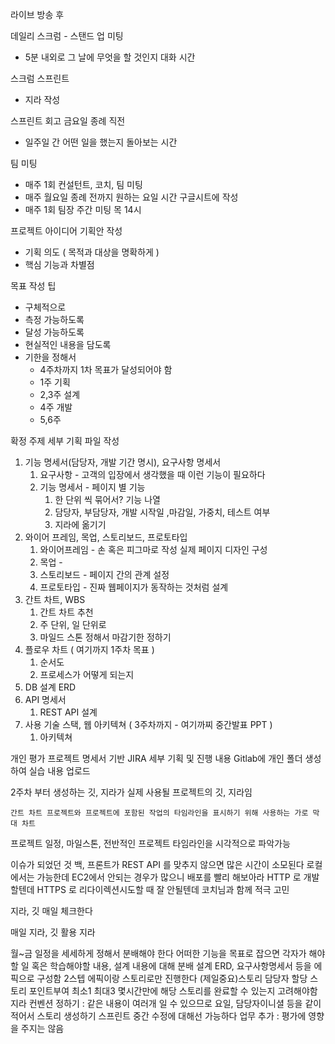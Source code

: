 라이브 방송 후

데일리 스크럼 - 스탠드 업 미팅
- 5분 내외로 그 날에 무엇을 할 것인지 대화 시간

스크럼 스프린트
- 지라 작성

스프린트 회고
금요일 종례 직전 
- 일주일 간 어떤 일을 했는지 돌아보는 시간

팀 미팅
- 매주 1회 컨설턴트, 코치, 팀 미팅
- 매주 월요일 종례 전까지 원하는 요일 시간 구글시트에 작성
- 매주 1회 팀장 주간 미팅 목 14시

프로젝트 아이디어 기획안 작성
- 기획 의도 ( 목적과 대상을 명확하게 )
- 핵심 기능과 차별점

목표 작성 팁
- 구체적으로
- 측정 가능하도록
- 달성 가능하도록
- 현실적인 내용을 담도록
- 기한을 정해서
	- 4주차까지 1차 목표가 달성되어야 함
	- 1주 기획
	- 2,3주 설계
	- 4주 개발
	- 5,6주

확정 주제 세부 기획 파일 작성
1. 기능 명세서(담당자, 개발 기간 명시), 요구사항 명세서
	1. 요구사항 - 고객의 입장에서 생각했을 때 이런 기능이 필요하다
	2. 기능 명세서 - 페이지 별 기능
		1. 한 단위 씩 묶어서? 기능 나열
		2. 담당자, 부담당자, 개발 시작일 ,마감일, 가중치, 테스트 여부
		3. 지라에 옮기기
2. 와이어 프레임, 목업, 스토리보드, 프로토타입
	1. 와이어프레임 - 손 혹은 피그마로 작성 실제 페이지 디자인 구성
	2. 목업 - 
	3. 스토리보드 - 페이지 간의 관계 설정
	4. 프로토타입 - 진짜 웹페이지가 동작하는 것처럼 설계
3. 간트 차트, WBS
	1. 간트 차트 추천
	2. 주 단위, 일 단위로 
	3. 마일드 스톤 정해서 마감기한 정하기
4. 플로우 차트 ( 여기까지 1주차 목표 )
	1. 순서도
	2. 프로세스가 어떻게 되는지
5. DB 설계 ERD
7. API 명세서 
	1. REST API 설계
8. 사용 기술 스택, 웹 아키텍쳐 ( 3주차까지 - 여기까찌 중간발표 PPT )
	1. 아키텍쳐 

개인 평가
프로젝트 명세서 기반
JIRA 세부 기획 및 진행 내용
Gitlab에 개인 폴더 생성하여 실습 내용 업로드

2주차 부터 생성하는 깃, 지라가 실제 사용될 프로젝트의 깃, 지라임

	간트 차트 프로젝트와 프로젝트에 포함된 작업의 타임라인을 표시하기 위해 사용하는 가로 막대 차트

프로젝트 일정, 마일스톤, 전반적인 프로젝트 타임라인을 시각적으로 파악가능

이슈가 되었던 것 
백, 프론트가 REST API 를 맞추지 않으면 많은 시간이 소모된다
로컬에서는 가능한데 EC2에서 안되는 경우가 많으니 배포를 빨리 해보아라
HTTP 로 개발할텐데 HTTPS 로 리다이렉션시도할 때 잘 안될텐데 코치님과 함께 적극 고민

지라, 깃 매일 체크한다

매일 지라, 깃 활용
지라

월~금 일정을 세세하게 정해서 분배해야 한다
어떠한 기능을 목표로 잡으면 각자가 해야할 일 혹은 학습해야할 내용, 설계 내용에 대해 분배
설계 ERD, 요구사항명세서 등을 에픽으로 구성함
2스텝 에픽이랑 스토리로만 진행한다
(제일중요)스토리 담당자 할당
스토리 포인트부여 최소1 최대3
몇시간만에 해당 스토리를 완료할 수 있는지 고려해야함
지라 컨벤션 정하기 : 같은 내용이 여러개 일 수 있으므로 요일, 담당자이니셜 등을 같이 적어서 스토리 생성하기
스프린트 중간 수정에 대해선 가능하다
업무 추가 : 평가에 영향을 주지는 않음
